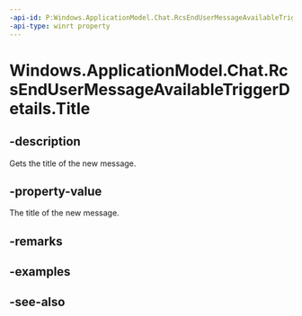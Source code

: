 ----api-id: P:Windows.ApplicationModel.Chat.RcsEndUserMessageAvailableTriggerDetails.Title
-api-type: winrt property
---<!-- Property syntaxpublic string Title { get; }--># Windows.ApplicationModel.Chat.RcsEndUserMessageAvailableTriggerDetails.Title## -descriptionGets the title of the new message.## -property-valueThe title of the new message.## -remarks## -examples## -see-also